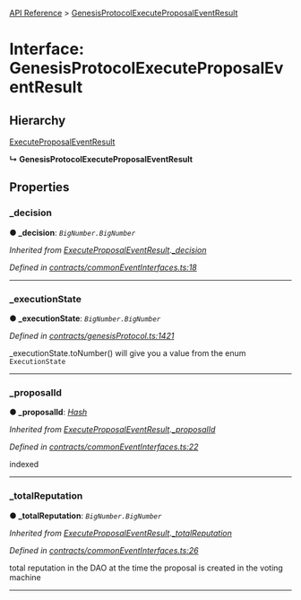 [API Reference](../README.md) > [GenesisProtocolExecuteProposalEventResult](../interfaces/GenesisProtocolExecuteProposalEventResult.md)



# Interface: GenesisProtocolExecuteProposalEventResult

## Hierarchy


 [ExecuteProposalEventResult](ExecuteProposalEventResult.md)

**↳ GenesisProtocolExecuteProposalEventResult**








## Properties
<a id="_decision"></a>

###  _decision

**●  _decision**:  *`BigNumber.BigNumber`* 

*Inherited from [ExecuteProposalEventResult](ExecuteProposalEventResult.md).[_decision](ExecuteProposalEventResult.md#_decision)*

*Defined in [contracts/commonEventInterfaces.ts:18](https://github.com/daostack/arc.js/blob/616f6e7/lib/contracts/commonEventInterfaces.ts#L18)*





___

<a id="_executionState"></a>

###  _executionState

**●  _executionState**:  *`BigNumber.BigNumber`* 

*Defined in [contracts/genesisProtocol.ts:1421](https://github.com/daostack/arc.js/blob/616f6e7/lib/contracts/genesisProtocol.ts#L1421)*



_executionState.toNumber() will give you a value from the enum `ExecutionState`




___

<a id="_proposalId"></a>

###  _proposalId

**●  _proposalId**:  *[Hash](../#Hash)* 

*Inherited from [ExecuteProposalEventResult](ExecuteProposalEventResult.md).[_proposalId](ExecuteProposalEventResult.md#_proposalId)*

*Defined in [contracts/commonEventInterfaces.ts:22](https://github.com/daostack/arc.js/blob/616f6e7/lib/contracts/commonEventInterfaces.ts#L22)*



indexed




___

<a id="_totalReputation"></a>

###  _totalReputation

**●  _totalReputation**:  *`BigNumber.BigNumber`* 

*Inherited from [ExecuteProposalEventResult](ExecuteProposalEventResult.md).[_totalReputation](ExecuteProposalEventResult.md#_totalReputation)*

*Defined in [contracts/commonEventInterfaces.ts:26](https://github.com/daostack/arc.js/blob/616f6e7/lib/contracts/commonEventInterfaces.ts#L26)*



total reputation in the DAO at the time the proposal is created in the voting machine




___



